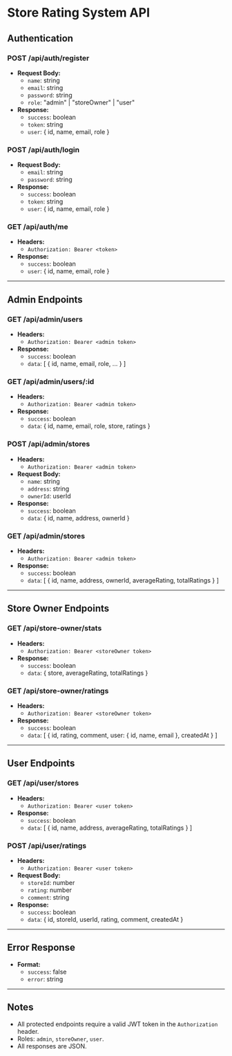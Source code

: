 # Store Rating System API

## Authentication

### POST /api/auth/register

- **Request Body:**
  - `name`: string
  - `email`: string
  - `password`: string
  - `role`: "admin" | "storeOwner" | "user"
- **Response:**
  - `success`: boolean
  - `token`: string
  - `user`: { id, name, email, role }

### POST /api/auth/login

- **Request Body:**
  - `email`: string
  - `password`: string
- **Response:**
  - `success`: boolean
  - `token`: string
  - `user`: { id, name, email, role }

### GET /api/auth/me

- **Headers:**
  - `Authorization: Bearer <token>`
- **Response:**
  - `success`: boolean
  - `user`: { id, name, email, role }

---

## Admin Endpoints

### GET /api/admin/users

- **Headers:**
  - `Authorization: Bearer <admin token>`
- **Response:**
  - `success`: boolean
  - `data`: [ { id, name, email, role, ... } ]

### GET /api/admin/users/:id

- **Headers:**
  - `Authorization: Bearer <admin token>`
- **Response:**
  - `success`: boolean
  - `data`: { id, name, email, role, store, ratings }

### POST /api/admin/stores

- **Headers:**
  - `Authorization: Bearer <admin token>`
- **Request Body:**
  - `name`: string
  - `address`: string
  - `ownerId`: userId
- **Response:**
  - `success`: boolean
  - `data`: { id, name, address, ownerId }

### GET /api/admin/stores

- **Headers:**
  - `Authorization: Bearer <admin token>`
- **Response:**
  - `success`: boolean
  - `data`: [ { id, name, address, ownerId, averageRating, totalRatings } ]

---

## Store Owner Endpoints

### GET /api/store-owner/stats

- **Headers:**
  - `Authorization: Bearer <storeOwner token>`
- **Response:**
  - `success`: boolean
  - `data`: { store, averageRating, totalRatings }

### GET /api/store-owner/ratings

- **Headers:**
  - `Authorization: Bearer <storeOwner token>`
- **Response:**
  - `success`: boolean
  - `data`: [ { id, rating, comment, user: { id, name, email }, createdAt } ]

---

## User Endpoints

### GET /api/user/stores

- **Headers:**
  - `Authorization: Bearer <user token>`
- **Response:**
  - `success`: boolean
  - `data`: [ { id, name, address, averageRating, totalRatings } ]

### POST /api/user/ratings

- **Headers:**
  - `Authorization: Bearer <user token>`
- **Request Body:**
  - `storeId`: number
  - `rating`: number
  - `comment`: string
- **Response:**
  - `success`: boolean
  - `data`: { id, storeId, userId, rating, comment, createdAt }

---

## Error Response

- **Format:**
  - `success`: false
  - `error`: string

---

## Notes

- All protected endpoints require a valid JWT token in the `Authorization` header.
- Roles: `admin`, `storeOwner`, `user`.
- All responses are JSON.
